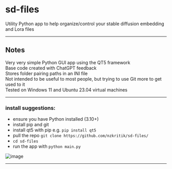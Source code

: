 # sd-files
Utility Python app to help organize/control your stable diffusion embedding and Lora files  


---  

## Notes
Very very simple Python GUI app using the QT5 framework  
Base code created with ChatGPT feedback  
Stores folder pairing paths in an INI file  
Not intended to be useful to most people, but trying to use Git more to get used to it  
Tested on Windows 11 and Ubuntu 23.04 virtual machines  

---  

### install suggestions:  

 - ensure you have Python installed (3.10+)
 - install pip and git
 - install qt5 with pip e.g. ```pip install qt5```
 - pull the repo ```git clone https://github.com/nzkritik/sd-files/```
 - ```cd sd-files```
 - run the app with ```python main.py```

![image](https://github.com/nzkritik/sd-files/assets/22699493/4197d0ac-622f-48fa-87f7-2100d2ade599)  

---  


